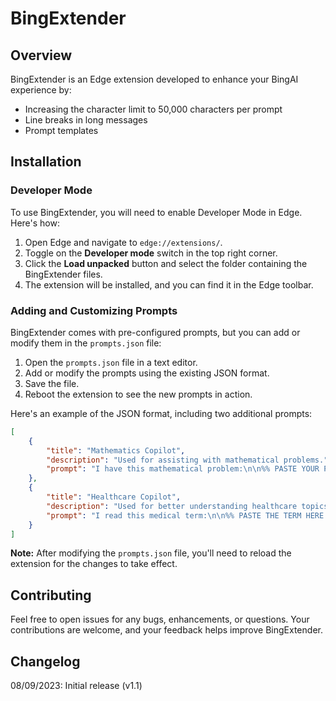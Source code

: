 # BingExtender

## Overview
BingExtender is an Edge extension developed to enhance your BingAI experience by:

- Increasing the character limit to 50,000 characters per prompt
- Line breaks in long messages
- Prompt templates

## Installation
### Developer Mode
To use BingExtender, you will need to enable Developer Mode in Edge. Here's how:

1. Open Edge and navigate to `edge://extensions/`.
2. Toggle on the **Developer mode** switch in the top right corner.
3. Click the **Load unpacked** button and select the folder containing the BingExtender files.
4. The extension will be installed, and you can find it in the Edge toolbar.

### Adding and Customizing Prompts
BingExtender comes with pre-configured prompts, but you can add or modify them in the `prompts.json` file:

1. Open the `prompts.json` file in a text editor.
2. Add or modify the prompts using the existing JSON format.
3. Save the file.
4. Reboot the extension to see the new prompts in action.

Here's an example of the JSON format, including two additional prompts:

```json
[
    {
        "title": "Mathematics Copilot",
        "description": "Used for assisting with mathematical problems.",
        "prompt": "I have this mathematical problem:\n\n%% PASTE YOUR PROBLEM HERE %%\n\nCan you help me solve it?"
    },
    {
        "title": "Healthcare Copilot",
        "description": "Used for better understanding healthcare topics.",
        "prompt": "I read this medical term:\n\n%% PASTE THE TERM HERE %%\n\nCan you explain what it means?"
    }
]
```

**Note:** After modifying the `prompts.json` file, you'll need to reload the extension for the changes to take effect.

## Contributing
Feel free to open issues for any bugs, enhancements, or questions. Your contributions are welcome, and your feedback helps improve BingExtender.

## Changelog
08/09/2023: Initial release (v1.1)
